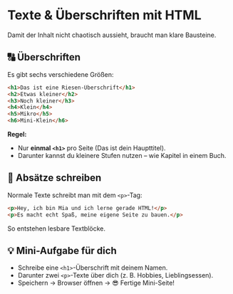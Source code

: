# Texte & Überschriften mit HTML

Damit der Inhalt nicht chaotisch aussieht, braucht man klare Bausteine.

## 🔠 Überschriften

Es gibt sechs verschiedene Größen:

```html
<h1>Das ist eine Riesen-Überschrift</h1>
<h2>Etwas kleiner</h2>
<h3>Noch kleiner</h3>
<h4>Klein</h4>
<h5>Mikro</h5>
<h6>Mini-Klein</h6>
```

**Regel:**

- Nur **einmal `<h1>`** pro Seite (Das ist dein Haupttitel).
- Darunter kannst du kleinere Stufen nutzen – wie Kapitel in einem Buch.

## 📑 Absätze schreiben

Normale Texte schreibt man mit dem `<p>`-Tag:

```html
<p>Hey, ich bin Mia und ich lerne gerade HTML!</p>
<p>Es macht echt Spaß, meine eigene Seite zu bauen.</p>
```

So entstehen lesbare Textblöcke.

## 💡 Mini-Aufgabe für dich

- Schreibe eine `<h1>`-Überschrift mit deinem Namen.
- Darunter zwei `<p>`-Texte über dich (z. B. Hobbies, Lieblingsessen).
- Speichern → Browser öffnen → 😎 Fertige Mini-Seite!
